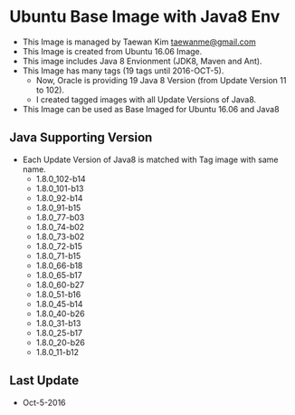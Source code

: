# Ubuntu Base Image with Java8 Env
- This Image is managed by Taewan Kim <taewanme@gmail.com>
- This Image is created from Ubuntu 16.06 Image.
- This image includes Java 8 Envionment (JDK8, Maven and Ant).
- This Image has many tags (19 tags until 2016-OCT-5).
  - Now, Oracle is providing 19 Java 8 Version (from Update Version 11 to 102).
  - I created tagged images with all Update Versions of Java8.
- This Image can be used as Base Imaged for Ubuntu 16.06 and Java8

## Java Supporting Version
- Each Update Version of Java8  is matched with Tag image with same name.
  - 1.8.0_102-b14
  - 1.8.0_101-b13
  - 1.8.0_92-b14
  - 1.8.0_91-b15
  - 1.8.0_77-b03
  - 1.8.0_74-b02
  - 1.8.0_73-b02
  - 1.8.0_72-b15
  - 1.8.0_71-b15
  - 1.8.0_66-b18
  - 1.8.0_65-b17
  - 1.8.0_60-b27
  - 1.8.0_51-b16
  - 1.8.0_45-b14
  - 1.8.0_40-b26
  - 1.8.0_31-b13
  - 1.8.0_25-b17
  - 1.8.0_20-b26
  - 1.8.0_11-b12

## Last Update
- Oct-5-2016
